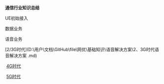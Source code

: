  **通信行业知识总结**



UE初始接入

数据业务

语音业务

​		[2/3G时代](D:\用户\文档\GitHub\file\网优\基础知识\语音解决方案\2、3G时代语音解决方案 .md)

​		[4G时代](D:\用户\文档\GitHub\file\网优\基础知识\语音解决方案\4G时代语音解决方案.md)

​		[5G时代](D:\用户\文档\GitHub\file\网优\基础知识\语音解决方案\5G时代语音解决方案.md)

